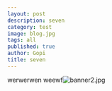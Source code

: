 ```yaml
---
layout: post
description: seven
category: test
image: blog.jpg
tags: all
published: true
author: Gopi
title: seven
---
```


werwerwen
weewf![banner2.jpg]({{site.baseurl}}/assets/img/blog/banner2.jpg)